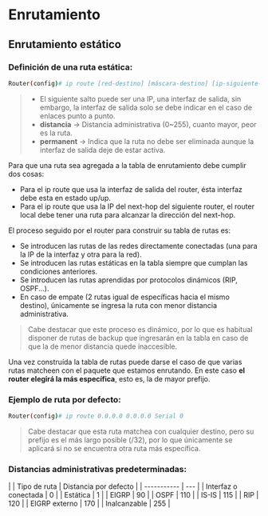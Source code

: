 # Enrutamiento

## Enrutamiento estático
### Definición de una ruta estática:

```bash
Router(config)# ip route [red-destino] [máscara-destino] [ip-siguiente-salto | interfaz-salida] [distancia] [permanent]
```
> * El siguiente salto puede ser una IP, una interfaz de salida, sin embargo, la interfaz de salida solo se debe indicar en el caso de enlaces punto a punto.
> * **distancia** → Distancia administrativa (0~255), cuanto mayor, peor es la ruta.
> * **permanent** → Indica que la ruta no debe ser eliminada aunque la interfaz de salida deje de estar activa.

Para que una ruta sea agregada a la tabla de enrutamiento debe cumplir dos cosas:

* Para el ip route que usa la interfaz de salida del router, ésta interfaz debe esta en estado up/up.
* Para el ip route que usa la IP del next-hop del siguiente router, el router local debe tener una ruta para alcanzar la dirección del next-hop.

El proceso seguido por el router para construir su tabla de rutas es:
* Se introducen las rutas de las redes directamente conectadas (una para la IP de la interfaz y otra para la red).
* Se introducen las rutas estáticas en la tabla siempre que cumplan las condiciones anteriores.
* Se introducen las rutas aprendidas por protocolos dinámicos (RIP, OSPF...).
* En caso de empate (2 rutas igual de específicas hacia el mismo destino), únicamente se ingresa la ruta con menor distancia administrativa.
> Cabe destacar que este proceso es dinámico, por lo que es habitual disponer de rutas de backup que ingresarán en la tabla en caso de que la de menor distancia quede inaccesible.

Una vez construída la tabla de rutas puede darse el caso de que varias rutas matcheen con el paquete que estamos enrutando. En este caso **el router elegirá la más específica**, esto es, la de mayor prefijo.
  
### Ejemplo de ruta por defecto:
```bash
Router(config)# ip route 0.0.0.0 0.0.0.0 Serial 0
```
> Cabe destacar que esta ruta matchea con cualquier destino, pero su prefijo es el más largo posible (/32), por lo que únicamente se aplicará si no se encuentra otra ruta más específica.

### Distancias administrativas predeterminadas:
| | Tipo de ruta | Distancia por defecto |
| ----------- | --- |
| Interfaz o conectada | 0 |
| Estática | 1 |
| EIGRP | 90 |
| OSPF | 110 |
| IS-IS | 115 |
| RIP | 120 |
| EIGRP externo | 170 |
| Inalcanzable | 255 |